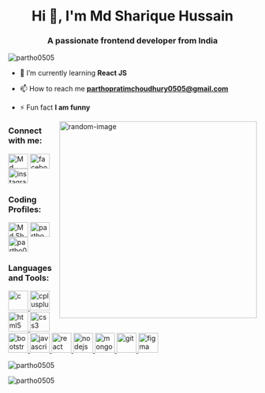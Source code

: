 <h1 align="center">Hi 👋, I'm Md Sharique Hussain</h1>
<h3 align="center">A passionate frontend developer from India</h3>

<p align="left"> <img src="https://komarev.com/ghpvc/?username=partho0505&label=Profile%20views&color=0e75b6&style=flat" alt="partho0505" /> </p>

- 🌱 I’m currently learning **React JS**

- 📫 How to reach me **parthopratimchoudhury0505@gmail.com**

- ⚡ Fun fact **I am funny**

<img align="right" src="https://camo.githubusercontent.com/cae12fddd9d6982901d82580bdf321d81fb299141098ca1c2d4891870827bf17/68747470733a2f2f6d69726f2e6d656469756d2e636f6d2f6d61782f313336302f302a37513379765349765f7430696f4a2d5a2e676966" alt="random-image" width="400px" />

<h3 align="left">Connect with me:</h3>
<p align="left">
<a href="https://linkedin.com/in/Md Sharique Hussain" target="blank"><img align="center" src="https://cdn.simpleicons.org/linkedin" alt="Md Sharique Hussain" height="30" width="40"/></a>
<a href="https://linkedin.com/in/Md Sharique Hussain" target="blank"><img align="center" src="https://cdn.simpleicons.org/facebook" alt="facebook" height="30" width="40"/></a>
<a href="https://linkedin.com/in/Md Sharique Hussain" target="blank"><img align="center" src="https://cdn.simpleicons.org/instagram" alt="instagram" height="30" width="40"/></a>
  
</p>

<h3 align="left">Coding Profiles:</h3> 
<p align="left">
<a href="https://codeforces.com/profile/Md.Sharique" target="blank"><img align="center" src="https://cdn.simpleicons.org/codeforces" alt="Md.Sharique" height="30" width="40" /></a>
<a href="https://www.codechef.com/users/partho_003" target="blank"><img align="center" src="https://cdn.simpleicons.org/codechef" alt="partho_003" height="30" width="40" /></a>
<a href="https://www.leetcode.com/partho0505" target="blank"><img align="center" src="https://cdn.simpleicons.org/leetcode" alt="partho0505" height="30" width="40" /></a>
</p>

<h3 align="left">Languages and Tools:</h3>
<p align="left">
 <a href="https://www.cprogramming.com/" target="_blank" rel="noreferrer"> <img src="https://cdn.simpleicons.org/c" alt="c" width="40" height="40"/> </a> <a href="https://www.w3schools.com/cpp/" target="_blank" rel="noreferrer"> <img src="https://cdn.simpleicons.org/cplusplus" alt="cplusplus" width="40" height="40"/> </a>
 <a href="https://www.w3.org/html/" target="_blank" rel="noreferrer"> <img src="https://cdn.simpleicons.org/html5" alt="html5" width="40" height="40"/> </a>
  <a href="https://www.w3schools.com/css/" target="_blank" rel="noreferrer"> <img src="https://cdn.simpleicons.org/css3" alt="css3" width="40" height="40"/> </a>
 <a href="https://getbootstrap.com" target="_blank" rel="noreferrer"> <img src="https://cdn.simpleicons.org/bootstrap" alt="bootstrap" width="40" height="40"/> </a> 
 <a href="https://developer.mozilla.org/en-US/docs/Web/JavaScript" target="_blank" rel="noreferrer"> <img src="https://cdn.simpleicons.org/javascript" alt="javascript" width="40" height="40"/> 
<a href="https://reactjs.org/" target="_blank" rel="noreferrer"> <img src="https://cdn.simpleicons.org/react" alt="react" width="40" height="40"/> </a> 
<a href="https://nodejs.org" target="_blank" rel="noreferrer"> <img src="https://cdn.simpleicons.org/nodedotjs" alt="nodejs" width="40" height="40"/> </a>
 <a href="https://www.mongodb.com/" target="_blank" rel="noreferrer"> <img src="https://cdn.simpleicons.org/mongodb" alt="mongodb" width="40" height="40"/> </a>
<a href="https://git-scm.com/" target="_blank" rel="noreferrer"> <img src="https://www.vectorlogo.zone/logos/git-scm/git-scm-icon.svg" alt="git" width="40" height="40"/> </a>
<a href="https://www.figma.com/" target="_blank" rel="noreferrer"> <img src="https://www.vectorlogo.zone/logos/figma/figma-icon.svg" alt="figma" width="40" height="40"/> </a>
<p><img align="center" src="https://github-readme-stats.vercel.app/api/top-langs?username=partho0505&show_icons=true&locale=en&layout=compact" alt="partho0505" /></p>

<p><img align="center" src="https://github-readme-streak-stats.herokuapp.com/?user=partho0505&" alt="partho0505" /></p>

